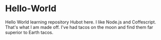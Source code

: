 # Hello-World
Hello World learning repository
Hubot here. I like Node.js and Coffescript. That's what I am made off. I've had tacos on the moon and find them far superior to Earth tacos.
